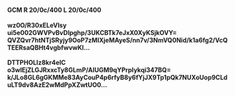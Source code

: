 #### GCM R 20/0c/400 L 20/0c/400
**wz0O/R30xELeVIsy**<br/>**ui5e002GWVPvBvDlpghp/3UKCBTk7eJxX0XyKSjkOVY=**<br/>**QVZQvr7htNTjSRyjy9OoP7zMlXjeMAyeS/nn7v/3NmVQ0Nid/k1a6fg2/VcQTEERsaQBHt4vgbfwvwKI...**<br/><br/>
**DTTPHOLlz8kr4elC**<br/>**o3wlEjZLGJRxxcTy8GLmP/AIUGM9qYPrpIykqi347BQ=**<br/>**k/JLo8GL6gGKMMe83AyCouP4p6rfyB8y6fYjJX9Tp1pQk7NUXoUop9CLduLT9dv8AzE2wMdPpXZwtUO0...**